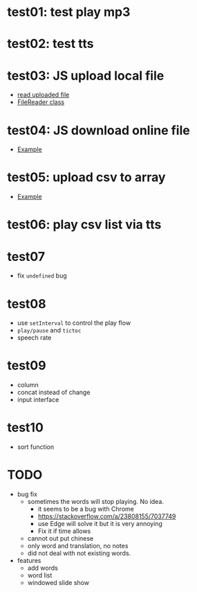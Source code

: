 # test01: test play mp3

# test02: test tts

# test03: JS upload local file
- [read uploaded file](https://stackoverflow.com/a/29395276/7037749)
- [FileReader class](https://developer.mozilla.org/en-US/docs/Web/API/FileReader#methods)

# test04: JS download online file
- [Example](https://code-maven.com/create-and-download-csv-with-javascript)

# test05: upload csv to array
- [Example](https://www.sitepoint.com/community/t/build-an-array-from-csv-file/234312/3)

# test06: play csv list via tts

# test07
- fix `undefined` bug

# test08
- use `setInterval` to control the play flow
- `play/pause` and `tictoc`
- speech rate

# test09
- column
- concat instead of change
- input interface

# test10
- sort function

# TODO
- bug fix
    - sometimes the words will stop playing. No idea. 
        - it seems to be a bug with Chrome
        - https://stackoverflow.com/a/23808155/7037749
        - use Edge will solve it but it is very annoying
        - Fix it if time allows
    - cannot out put chinese
    - only word and translation, no notes
    - did not deal with not existing words.
- features
    - add words
    - word list
    - windowed slide show